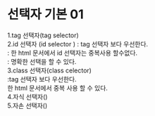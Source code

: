 # 선택자 기본 01

1.tag 선택자(tag selector)      
2.id 선택자 (id selector )
: tag 선택자 보다 우선한다.    
: 한 html 문서에서 id 선택자는 중복사용 할수없다.  
: 명확한 선택을 할 수 있다.    
3.class 선택자(class celector)  
:tag 선택자 보다 우선한다.   
 한 html 문서에서 중복 사용 할 수 있다.   
4.자식 선택자()   
5.자손 선택자()   
